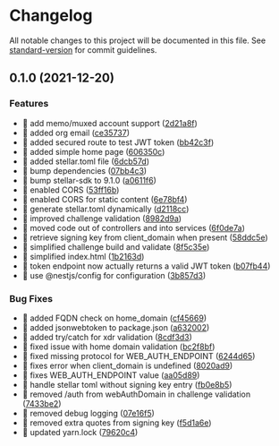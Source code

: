 # Changelog

All notable changes to this project will be documented in this file. See [standard-version](https://github.com/conventional-changelog/standard-version) for commit guidelines.

## 0.1.0 (2021-12-20)


### Features

* 🎸 add memo/muxed account support ([2d21a8f](https://github.com/fpbrault/stellar-sep-0010-server/commit/2d21a8fdfc9648903b926f48c8d39a27d7e84f86))
* 🎸 added org email ([ce35737](https://github.com/fpbrault/stellar-sep-0010-server/commit/ce35737c2bd83f7f4166a86ac392dd63bc00ffe8))
* 🎸 added secured route to test JWT token ([bb42c3f](https://github.com/fpbrault/stellar-sep-0010-server/commit/bb42c3f20a21facca362ca006cb5513436807632))
* 🎸 added simple home page ([606350c](https://github.com/fpbrault/stellar-sep-0010-server/commit/606350cfedd48c41055941f7162dc8c161e4d323))
* 🎸 added stellar.toml file ([6dcb57d](https://github.com/fpbrault/stellar-sep-0010-server/commit/6dcb57ded93083e6310828063e6a52a075a169ff))
* 🎸 bump dependencies ([07bb4c3](https://github.com/fpbrault/stellar-sep-0010-server/commit/07bb4c3d80247d281f7727c01879f7936642f6ee))
* 🎸 bump stellar-sdk to 9.1.0 ([a0611f6](https://github.com/fpbrault/stellar-sep-0010-server/commit/a0611f68ad835500ad874dd88c45522ded669d54))
* 🎸 enabled CORS ([53ff16b](https://github.com/fpbrault/stellar-sep-0010-server/commit/53ff16bc3c5a7c29cc32ffe0aea70fae1d2eb2f6))
* 🎸 enabled CORS for static content ([6e78bf4](https://github.com/fpbrault/stellar-sep-0010-server/commit/6e78bf4afd5e8460f41a8d9a4ab23b85c97af2e0))
* 🎸 generate stellar.toml dynamically ([d2118cc](https://github.com/fpbrault/stellar-sep-0010-server/commit/d2118cc4b1e80d59e290c62da6cbe32bcc1d2d9d))
* 🎸 improved challenge validation ([8982d9a](https://github.com/fpbrault/stellar-sep-0010-server/commit/8982d9a8b870d1c2dbb3e3e71f2154ccabc07aec))
* 🎸 moved code out of controllers and into services ([6f0de7a](https://github.com/fpbrault/stellar-sep-0010-server/commit/6f0de7aa3c68448d8c9e39063b771386863db169))
* 🎸 retrieve signing key from client_domain when present ([58ddc5e](https://github.com/fpbrault/stellar-sep-0010-server/commit/58ddc5edda7fe57ac4a17f46e01841044847afbb))
* 🎸 simplified challenge build and validate ([8f5c35e](https://github.com/fpbrault/stellar-sep-0010-server/commit/8f5c35e86ab05dfd3c1d505abf243b74aa83a9f6))
* 🎸 simplified index.html ([1b2163d](https://github.com/fpbrault/stellar-sep-0010-server/commit/1b2163dd0274f0e79208c8e478c1126a1d889ada))
* 🎸 token endpoint now actually returns a valid JWT token ([b07fb44](https://github.com/fpbrault/stellar-sep-0010-server/commit/b07fb4457c18360a4aad013842835bcad886adec))
* 🎸 use @nestjs/config for configuration ([3b857d3](https://github.com/fpbrault/stellar-sep-0010-server/commit/3b857d32501de9871007242bfb34a3b25c7e8ba8))


### Bug Fixes

* 🐛 added FQDN check on home_domain ([cf45669](https://github.com/fpbrault/stellar-sep-0010-server/commit/cf456697c4f2574f6d1feb81c42eea39bb5f8706))
* 🐛 added jsonwebtoken to package.json ([a632002](https://github.com/fpbrault/stellar-sep-0010-server/commit/a6320020ba40c0d75b94457b6f3dea219d0161b1))
* 🐛 added try/catch for xdr validation ([8cdf3d3](https://github.com/fpbrault/stellar-sep-0010-server/commit/8cdf3d31647103a87e9317704ddf75b30f67f7f1))
* 🐛 fixed issue with home domain validation ([bc2f8bf](https://github.com/fpbrault/stellar-sep-0010-server/commit/bc2f8bf1a9381f1b4ae41f6eb5a13ec0bee43798))
* 🐛 fixed missing protocol for WEB_AUTH_ENDPOINT ([6244d65](https://github.com/fpbrault/stellar-sep-0010-server/commit/6244d658fd74174e76d7293c0fe3cefdcccb2a2d))
* 🐛 fixes error when client_domain is undefined ([8020ad9](https://github.com/fpbrault/stellar-sep-0010-server/commit/8020ad934d493f1979794604beeac424ca681d34))
* 🐛 fixes WEB_AUTH_ENDPOINT value ([aa05d89](https://github.com/fpbrault/stellar-sep-0010-server/commit/aa05d8974b007b04738b690909993c01a98abd71))
* 🐛 handle stellar toml without signing key entry ([fb0e8b5](https://github.com/fpbrault/stellar-sep-0010-server/commit/fb0e8b5de006396995e390a3bc0849f57aa0d121))
* 🐛 removed /auth from webAuthDomain in challenge validation ([7433be2](https://github.com/fpbrault/stellar-sep-0010-server/commit/7433be24975d9e920ce41a0640b224192b419d73))
* 🐛 removed debug logging ([07e16f5](https://github.com/fpbrault/stellar-sep-0010-server/commit/07e16f53e0685304dd27cfdb26d0bfca205db77d))
* 🐛 removed extra quotes from signing key ([f5d1a6e](https://github.com/fpbrault/stellar-sep-0010-server/commit/f5d1a6e141e5adce03a3fe4eda9137e9bd5ed92a))
* 🐛 updated yarn.lock ([79620c4](https://github.com/fpbrault/stellar-sep-0010-server/commit/79620c4f35e06e1e76060a88d28f596095f9b6ac))
